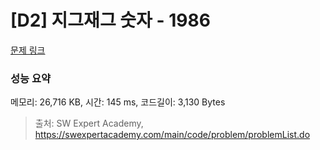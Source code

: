 # [D2] 지그재그 숫자 - 1986 

[문제 링크](https://swexpertacademy.com/main/code/problem/problemDetail.do?contestProbId=AV5PxmBqAe8DFAUq) 

### 성능 요약

메모리: 26,716 KB, 시간: 145 ms, 코드길이: 3,130 Bytes



> 출처: SW Expert Academy, https://swexpertacademy.com/main/code/problem/problemList.do
